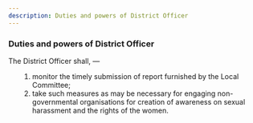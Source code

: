 ```yaml
---
description: Duties and powers of District Officer
---
```


<style>
    ol.outer-list {
        list-style-type: lower-alpha;
    }
    ol.outer-list ol.inner-list {
        list-style-type: lower-alpha;
    }
</style>

### Duties and powers of District Officer

The District Officer shall, —
<ol class="outer-list">
<ol class="innerlist">
    <li> monitor the timely submission of report furnished by the Local Committee;
    <li> take such measures as may be necessary for engaging non-governmental organisations for creation of awareness on sexual harassment and the rights of the women.
</ol>
</ol>
